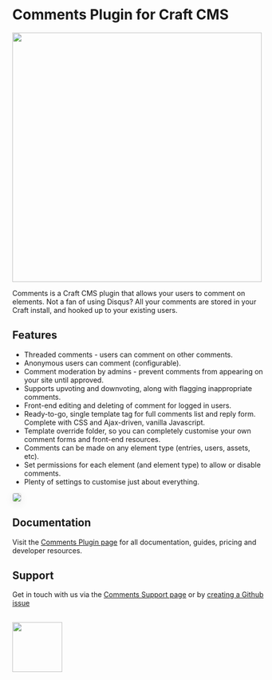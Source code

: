 # Comments Plugin for Craft CMS

<img width="500" src="https://verbb.imgix.net/plugins/comments/comments-social-card.png?v=1">

Comments is a Craft CMS plugin that allows your users to comment on elements. Not a fan of using Disqus? All your comments are stored in your Craft install, and hooked up to your existing users.

## Features

- Threaded comments - users can comment on other comments.
- Anonymous users can comment (configurable).
- Comment moderation by admins - prevent comments from appearing on your site until approved.
- Supports upvoting and downvoting, along with flagging inappropriate comments.
- Front-end editing and deleting of comment for logged in users.
- Ready-to-go, single template tag for full comments list and reply form. Complete with CSS and Ajax-driven, vanilla Javascript.
- Template override folder, so you can completely customise your own comment forms and front-end resources.
- Comments can be made on any element type (entries, users, assets, etc).
- Set permissions for each element (and element type) to allow or disable comments.
- Plenty of settings to customise just about everything.

<img src="https://verbb.imgix.net/plugins/comments/comments-overview.png" style="box-shadow: 0 4px 16px rgba(0,0,0,0.08); border-radius: 4px; border: 1px solid rgba(0,0,0,0.12);">

## Documentation

Visit the [Comments Plugin page](https://verbb.io/craft-plugins/comments) for all documentation, guides, pricing and developer resources.

## Support

Get in touch with us via the [Comments Support page](https://verbb.io/craft-plugins/comments/support) or by [creating a Github issue](https://github.com/verbb/comments/issues)

<h2></h2>

<a href="https://verbb.io" target="_blank">
  <img width="100" src="https://verbb.io/assets/img/verbb-pill.svg">
</a>



